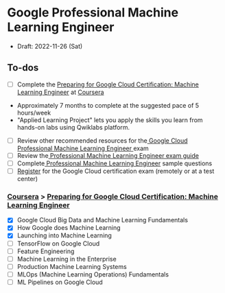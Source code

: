 # Google Professional Machine Learning Engineer 
* Draft: 2022-11-26 (Sat)

## To-dos

- [ ] Complete the [Preparing for Google Cloud Certification: Machine Learning Engineer](https://www.coursera.org/professional-certificates/preparing-for-google-cloud-machine-learning-engineer-professional-certificate) at [Coursera](coursera.com)

- Approximately 7 months to complete at the suggested pace of 5 hours/week
- "Applied Learning Project" lets you apply the skills you learn from hands-on labs using Qwiklabs platform.

- [ ] Review other recommended resources for the[ Google Cloud Professional Machine Learning Engineer ](https://cloud.google.com/certification/machine-learning-engineer)exam
- [ ] Review the[ Professional Machine Learning Engineer exam guide](https://cloud.google.com/certification/guides/machine-learning-engineer)
- [ ] Complete[ Professional Machine Learning Engineer](https://cloud.google.com/certification/sample-questions/machine-learning-engineer) sample questions
- [ ] [Register](https://cloud.google.com/certification/register?utm_source=coursera&utm_medium=referral&utm_content=coursera-prof-cert-cgc-data-eng-reg) for the Google Cloud certification exam (remotely or at a test center)

### [Coursera](coursera.com) > [Preparing for Google Cloud Certification: Machine Learning Engineer](https://www.coursera.org/professional-certificates/preparing-for-google-cloud-machine-learning-engineer-professional-certificate)

- [x] Google Cloud Big Data and Machine Learning Fundamentals
- [x] How Google does Machine Learning
- [x] Launching into Machine Learning
- [ ] TensorFlow on Google Cloud
- [ ] Feature Engineering
- [ ] Machine Learning in the Enterprise
- [ ] Production Machine Learning Systems
- [ ] MLOps (Machine Learning Operations) Fundamentals
- [ ] ML Pipelines on Google Cloud
